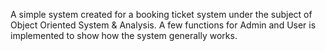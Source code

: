A simple system created for a booking ticket system under the subject of Object Oriented System & Analysis. A few functions for Admin and User is implemented to show how the system generally works.
